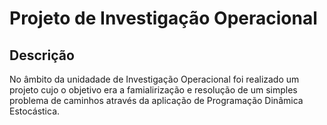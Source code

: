 # Projeto de Investigação Operacional

## Descrição
No âmbito da unidadade de Investigação Operacional foi realizado um projeto cujo o objetivo era a famialirização e resolução de um simples problema de caminhos através da aplicação de Programação Dinâmica Estocástica.
